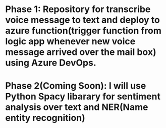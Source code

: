 # Phase 1: Repository for transcribe voice message to text and deploy to azure function(trigger function from logic app whenever new voice message arrived over the mail box) using Azure DevOps.
# Phase 2(Coming Soon): I will use Python Spacy libarary for sentiment analysis over text and NER(Name entity recognition)
